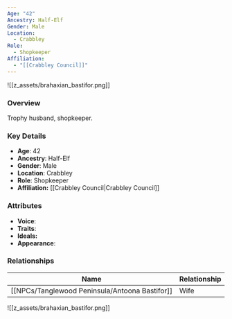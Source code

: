 ```yaml
---
Age: "42"
Ancestry: Half-Elf
Gender: Male
Location:
  - Crabbley
Role:
  - Shopkeeper
Affiliation:
  - "[[Crabbley Council]]"
---
```


![[z_assets/brahaxian_bastifor.png]]

### Overview
Trophy husband, shopkeeper.

### Key Details
- **Age**: 42
- **Ancestry**: Half-Elf
- **Gender**: Male
- **Location**: Crabbley
- **Role**: Shopkeeper
- **Affiliation:** [[Crabbley Council\|Crabbley Council]]

### Attributes
- **Voice**: 
- **Traits**: 
- **Ideals:** 
- **Appearance**:

### Relationships

| Name                 | Relationship |
| -------------------- | ------------ |
| [[NPCs/Tanglewood Peninsula/Antoona Bastifor]] | Wife         |

![[z_assets/brahaxian_bastifor.png]]
